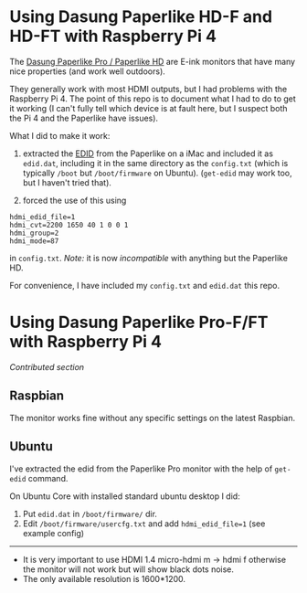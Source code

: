 # Using Dasung Paperlike HD-F and HD-FT with Raspberry Pi 4

The [Dasung Paperlike Pro / Paperlike
HD](https://www.indiegogo.com/projects/first-e-ink-monitor-with-front-light-touch)
are E-ink monitors that have many nice properties (and work well
outdoors).

They generally work with most HDMI outputs, but I had problems with
the Raspberry Pi 4.  The point of this repo is to document what I had
to do to get it working (I can't fully tell which device is at fault
here, but I suspect both the Pi 4 and the Paperlike have issues).

What I did to make it work:

1. extracted the
   [EDID](https://en.wikipedia.org/wiki/Extended_Display_Identification_Data)
   from the Paperlike on a iMac and included it as `edid.dat`, including it
   in the same directory as the `config.txt` (which is typically `/boot`
   but `/boot/firmware` on Ubuntu).  (`get-edid` may work too, but I haven't
   tried that).

2. forced the use of this using

```
hdmi_edid_file=1
hdmi_cvt=2200 1650 40 1 0 0 1
hdmi_group=2
hdmi_mode=87
```

   in `config.txt`.  *Note:* it is now _incompatible_ with anything but the Paperlike HD.

For convenience, I have included my `config.txt` and `edid.dat` this repo.

# Using Dasung Paperlike Pro-F/FT with Raspberry Pi 4

_Contributed section_

## Raspbian

The monitor works fine without any specific settings on the latest Raspbian.

## Ubuntu

I've extracted the edid from the Paperlike Pro monitor with the help of `get-edid` command.

On Ubuntu Core with installed standard ubuntu desktop I did:

1. Put `edid.dat` in `/boot/firmware/` dir.
2. Edit `/boot/firmware/usercfg.txt` and add `hdmi_edid_file=1` (see example config)

-----

- It is very important to use HDMI 1.4 micro-hdmi m -> hdmi f otherwise the monitor will not work but will show black dots noise.
- The only available resolution is 1600*1200.
